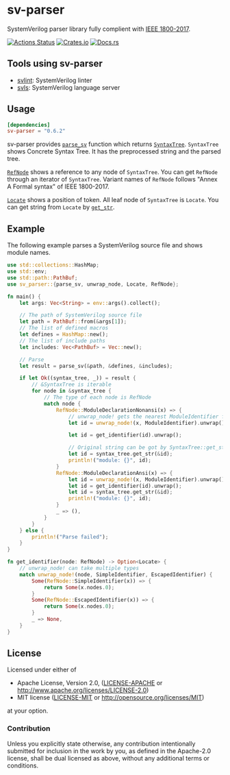 # sv-parser
SystemVerilog parser library fully complient with [IEEE 1800-2017](https://standards.ieee.org/standard/1800-2017.html).

[![Actions Status](https://github.com/dalance/sv-parser/workflows/Rust/badge.svg)](https://github.com/dalance/sv-parser/actions)
[![Crates.io](https://img.shields.io/crates/v/sv-parser.svg)](https://crates.io/crates/sv-parser)
[![Docs.rs](https://docs.rs/sv-parser/badge.svg)](https://docs.rs/sv-parser)

## Tools using sv-parser

* [svlint](https://github.com/dalance/svlint): SystemVerilog linter
* [svls](https://github.com/dalance/svls): SystemVerilog language server

## Usage

```Cargo.toml
[dependencies]
sv-parser = "0.6.2"
```

sv-parser provides [`parse_sv`](https://docs.rs/sv-parser/latest/sv_parser/fn.parse_sv.html) function which returns [`SyntaxTree`](https://docs.rs/sv-parser/latest/sv_parser/struct.SyntaxTree.html).
`SyntaxTree` shows Concrete Syntax Tree. It has the preprocessed string and the parsed tree.

[`RefNode`](https://docs.rs/sv-parser/latest/sv_parser/any_node/enum.RefNode.html) shows a reference to any node of `SyntaxTree`.
You can get `RefNode` through an iterator of `SyntaxTree`.
Variant names of `RefNode` follows "Annex A Formal syntax" of IEEE 1800-2017.

[`Locate`](https://docs.rs/sv-parser/latest/sv_parser/struct.Locate.html) shows a position of token. All leaf node of `SyntaxTree` is `Locate`.
You can get string from `Locate` by [`get_str`](https://docs.rs/sv-parser/latest/sv_parser/struct.SyntaxTree.html#method.get_str).

## Example

The following example parses a SystemVerilog source file and shows module names.

```rust
use std::collections::HashMap;
use std::env;
use std::path::PathBuf;
use sv_parser::{parse_sv, unwrap_node, Locate, RefNode};

fn main() {
    let args: Vec<String> = env::args().collect();

    // The path of SystemVerilog source file
    let path = PathBuf::from(&args[1]);
    // The list of defined macros
    let defines = HashMap::new();
    // The list of include paths
    let includes: Vec<PathBuf> = Vec::new();

    // Parse
    let result = parse_sv(&path, &defines, &includes);

    if let Ok((syntax_tree, _)) = result {
        // &SyntaxTree is iterable
        for node in &syntax_tree {
            // The type of each node is RefNode
            match node {
                RefNode::ModuleDeclarationNonansi(x) => {
                    // unwrap_node! gets the nearest ModuleIdentifier from x
                    let id = unwrap_node!(x, ModuleIdentifier).unwrap();

                    let id = get_identifier(id).unwrap();

                    // Original string can be got by SyntaxTree::get_str(self, locate: &Locate)
                    let id = syntax_tree.get_str(&id);
                    println!("module: {}", id);
                }
                RefNode::ModuleDeclarationAnsi(x) => {
                    let id = unwrap_node!(x, ModuleIdentifier).unwrap();
                    let id = get_identifier(id).unwrap();
                    let id = syntax_tree.get_str(&id);
                    println!("module: {}", id);
                }
                _ => (),
            }
        }
    } else {
        println!("Parse failed");
    }
}

fn get_identifier(node: RefNode) -> Option<Locate> {
    // unwrap_node! can take multiple types
    match unwrap_node!(node, SimpleIdentifier, EscapedIdentifier) {
        Some(RefNode::SimpleIdentifier(x)) => {
            return Some(x.nodes.0);
        }
        Some(RefNode::EscapedIdentifier(x)) => {
            return Some(x.nodes.0);
        }
        _ => None,
    }
}
```

## License

Licensed under either of

 * Apache License, Version 2.0, ([LICENSE-APACHE](LICENSE-APACHE) or http://www.apache.org/licenses/LICENSE-2.0)
 * MIT license ([LICENSE-MIT](LICENSE-MIT) or http://opensource.org/licenses/MIT)

at your option.

### Contribution

Unless you explicitly state otherwise, any contribution intentionally
submitted for inclusion in the work by you, as defined in the Apache-2.0
license, shall be dual licensed as above, without any additional terms or
conditions.
